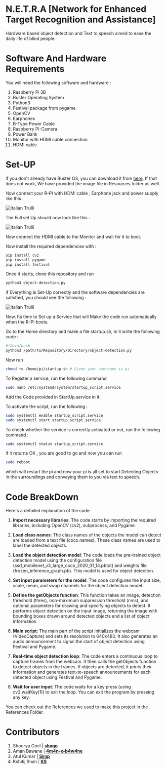 # N.E.T.R.A [Network for Enhanced Target Recognition and Assistance]

Hardware based object detection and Text to speech aimed to ease the daily life of blind people. 

# Software And Hardware Requirements

You will need the following software and hardware : 

1. Raspberry Pi 3B
2. Buster Operating System
3. Python3
4. Festival package from pygame
5. OpenCV
6. Earphones
7. B-Type Power Cable
8. Raspberry PI-Camera
9. Power Bank
10. Monitor with HDMI cable connection
11. HDMI cable

# Set-UP

If you don't already have Buster OS, you can download it from <a href="https://downloads.raspberrypi.org/raspbian/images/raspbian-2020-02-14/"> here</a>. If that does not work, We have provided the image file in Resources folder as well.

Now connect your R-PI with HDMI cable , Earphone jack and power supply like this : 

<img src="assets/SetUp.jpeg" alt="Italian Trulli">

The Full set Up should now look like this : 

<img src="assets/Full_Set_Up.jpeg" alt="Italian Trulli">

Now connect the HDMI cable to the Monitor and wait for it to boot. 

Now install the required dependencies with : 

```sh
pip install cv2
pip install pygame
pip install festival
```

Once it starts, clone this repository and run 

```sh
python3 object-detection.py
```

If Everything is Set-Up correctly and the software dependencies are satisfied, you should see the following : 

<img src="assets/Object-Detection.jpeg" alt="Italian Trulli">

Now, Its time to Set up a Service that will Make the code run automatically when the R-PI boots. 

Go to the Home directory and make a file startup.sh, in it write the following code : 

```sh
#!/bin/bash
python3 /path/to/Repository/Directory/object-detection.py
```

Now run 

```sh
chmod +x /home/pi/startup.sh # Given your username is pi
```

To Register a service, run the following command 

```sh
sudo nano /etc/systemd/system/startup_script.service
```

Add the Code provided in StartUp.service in it. 

To activate the script, run the following : 

```sh
sudo systemctl enable startup_script.service
sudo systemctl start startup_script.service
```

To check whether the service is correctly activated or not, run the following command : 

```sh
sudo systemctl status startup_script.service
```

If it returns OK , you are good to go and now you can run 

```sh
sudo reboot
```

which will restart the pi and now your pi is all set to start Detecting Objects in the surroundings and conveying them to you via text to speech. 

# Code BreakDown

Here's a detailed explanation of the code:

1. **Import necessary libraries**: The code starts by importing the required libraries, including OpenCV (cv2), subprocess, and Pygame.

2. **Load class names**: The class names of the objects the model can detect are loaded from a text file (coco.names). These class names are used to label the detected objects.

3. **Load the object detection model**: The code loads the pre-trained object detection model using the configuration file (ssd_mobilenet_v3_large_coco_2020_01_14.pbtxt) and weights file (frozen_inference_graph.pb). This model is used for object detection.

4. **Set input parameters for the model**: The code configures the input size, scale, mean, and swap channels for the object detection model.

5. **Define the getObjects function**: This function takes an image, detection threshold (thres), non-maximum suppression threshold (nms), and optional parameters for drawing and specifying objects to detect. It performs object detection on the input image, returning the image with bounding boxes drawn around detected objects and a list of object information.

6. **Main script**: The main part of the script initializes the webcam (VideoCapture) and sets its resolution to 640x480. It also generates an audio announcement to signal the start of object detection using Festival and Pygame.

7. **Real-time object detection loop**: The code enters a continuous loop to capture frames from the webcam. It then calls the getObjects function to detect objects in the frames. If objects are detected, it prints their information and generates text-to-speech announcements for each detected object using Festival and Pygame.

8. **Wait for user input**: The code waits for a key press (using cv2.waitKey(1)) to exit the loop. You can exit the program by pressing any key.

You can check out the References we used to make this project in the References Folder. 

# Contributors

1. Shourya Goel |  <a href="https://twitter.com/ShogLoFi">**shogo**</a>
2. Aman Bawane |  <a href="https://twitter.com/Abnwamsn">**4m4n-x-b4w4ne**</a>
3. Atul Kumar |   <a href="https://github.com/atul-k-6">**Simp**</a>
4. Kshitij Shah |  <a href="https://github.com/KshitijIITRoorkee">**KS**</a>